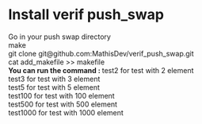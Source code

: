 <h1> Install verif push_swap </h1>
Go in your push swap directory </br>
make </br>
git clone git@github.com:MathisDev/verif_push_swap.git </br>
cat add_makefile >> makefile </br>
<b>You can run the command : </b>
test2 for test with 2 element </br>
test3 for test with 3 element </br>
test5 for test with 5 element </br>
test100 for test with 100 element </br>
test500 for test with 500 element </br>
test1000 for test with 1000 element </br>
